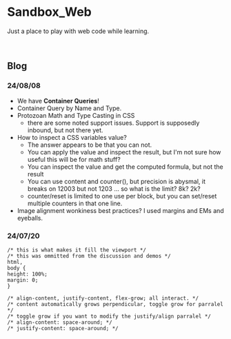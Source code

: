 # Sandbox_Web

Just a place to play with web code while learning. <br>

<br>

## Blog

### 24/08/08

- We have **Container Queries**!
- Container Query by Name and Type.
- Protozoan Math and Type Casting in CSS
  - there are some noted support issues. Support is supposedly inbound, but not there yet.
- How to inspect a CSS variables value?
  - The answer appears to be that you can not.
  - You can apply the value and inspect the result, but I'm not sure how useful this will be for math stuff?
  - You can inspect the value and get the computed formula, but not the result
  - You can use content and counter(), but precision is abysmal, it breaks on 12003 but not 1203 ... so what is the limit? 8k? 2k?
  - counter/reset is limited to one use per block, but you can set/reset multiple counters in that one line.
- Image alignment wonkiness best practices?  I used margins and EMs and eyeballs.

### 24/07/20

```
/* this is what makes it fill the viewport */
/* this was ommitted from the discussion and demos */
html,
body {
height: 100%;
margin: 0;
}
```

```
/* align-content, justify-content, flex-grow; all interact. */
/* content automatically grows perpendicular, toggle grow for parralel */
/* toggle grow if you want to modify the justify/align parralel */
/* align-content: space-around; */
/* justify-content: space-around; */
```
